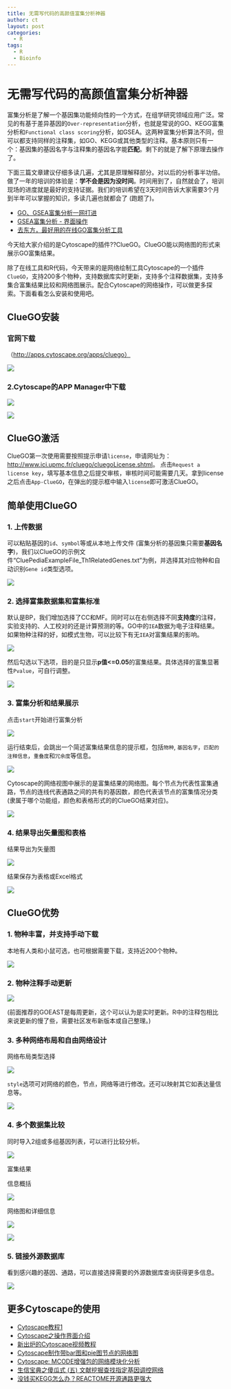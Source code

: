 ```yaml
---
title: 无需写代码的高颜值富集分析神器
author: ct
layout: post
categories:
  - R
tags:
  - R
  - Bioinfo
---
```



# 无需写代码的高颜值富集分析神器

富集分析是了解一个基因集功能倾向性的一个方式，在组学研究领域应用广泛。常见的有基于差异基因的`Over-representation`分析，也就是常说的GO、KEGG富集分析和`Functional class scoring`分析，如GSEA。这两种富集分析算法不同，但可以都支持同样的注释集，如GO、KEGG或其他类型的注释。基本原则只有一个：基因集的基因名字与注释集的基因名字能**匹配**。剩下的就是了解下原理去操作了。

下面三篇文章建议仔细多读几遍，尤其是原理解释部分。对以后的分析事半功倍。做了一年的培训的体验是：**学不会是因为没时间**。时间用到了，自然就会了，培训现场的进度就是最好的支持证据。我们的培训希望在3天时间告诉大家需要3个月到半年可以掌握的知识，多读几遍也就都会了 (跑题了)。

* [GO、GSEA富集分析一网打进](http://mp.weixin.qq.com/s/d1KCETQZ88yaOLGwAtpWYg)
* [GSEA富集分析 - 界面操作](http://mp.weixin.qq.com/s/3Nd3urhfRGkw-F0LGZrlZQ)
* [去东方，最好用的在线GO富集分析工具](https://mp.weixin.qq.com/s/l6j2encDfEQkt2UeNCMFhg)


今天给大家介绍的是Cytoscape的插件??ClueGO。ClueGO能以网络图的形式来展示GO富集结果。
 
除了在线工具和R代码，今天带来的是网络绘制工具Cytoscape的一个插件`ClueGO`，支持200多个物种，支持数据库实时更新，支持多个注释数据集，支持多集合富集结果比较和网络图展示。配合Cytoscape的网络操作，可以做更多探索。下面看看怎么安装和使用吧。

## ClueGO安装

### 官网下载

（http://apps.cytoscape.org/apps/cluego）

![](http://www.ehbio.com/ehbio_resource/cluego/clueGO_1.png)

### 2.Cytoscape的APP Manager中下载

![](http://www.ehbio.com/ehbio_resource/cluego/clueGO_2.png)

![](http://www.ehbio.com/ehbio_resource/cluego/clueGO_3.png)

## ClueGO激活

ClueGO第一次使用需要按照提示申请`license`，申请网址为：<http://www.ici.upmc.fr/cluego/cluegoLicense.shtml>。 点击`Request a license key`，填写基本信息之后提交审核，审核时间可能需要几天。拿到license之后点击`App-ClueGO`，在弹出的提示框中输入`license`即可激活ClueGO。

## 简单使用ClueGO

### 1. 上传数据

可以粘贴基因的`id`、`symbol`等或从本地上传文件 (富集分析的基因集只需要**基因名字**)，我们以ClueGO的示例文件“CluePediaExampleFile_Th1RelatedGenes.txt”为例，并选择其对应物种和自动识别`Gene id`类型选项。

![](http://www.ehbio.com/ehbio_resource/cluego/clueGO_4.PNG)

### 2. 选择富集数据集和富集标准

默认是BP，我们增加选择了CC和MF。同时可以在右侧选择不同**支持度**的注释，实验支持的、人工校对的还是计算预测的等。GO中的`IEA`数据为电子注释结果。如果物种注释的好，如模式生物，可以比较下有无`IEA`对富集结果的影响。

![](http://www.ehbio.com/ehbio_resource/cluego/clueGO_5.PNG)

然后勾选以下选项，目的是只显示**p值<=0.05**的富集结果。具体选择的富集显著性`Pvalue`，可自行调整。

![](http://www.ehbio.com/ehbio_resource/cluego/clueGO_6.PNG)

### 3. 富集分析和结果展示

点击`start`开始进行富集分析

![](http://www.ehbio.com/ehbio_resource/cluego/clueGO_11.PNG)

运行结束后，会跳出一个简述富集结果信息的提示框，包括`物种`, `基因名字`，`匹配的注释信息`，`重叠度`和`冗余度`等信息。

![](http://www.ehbio.com/ehbio_resource/cluego/clueGO_7.PNG)

Cytoscape的网络视图中展示的是富集结果的网络图。每个节点为代表性富集通路，节点的连线代表通路之间的共有的基因数，颜色代表该节点的富集情况分类(隶属于哪个功能组，颜色和表格形式的的ClueGO结果对应)。

![](http://www.ehbio.com/ehbio_resource/cluego/clueGO_8.PNG)

### 4. 结果导出矢量图和表格

结果导出为矢量图

![](http://www.ehbio.com/ehbio_resource/cluego/clueGO_9.PNG)

结果保存为表格或Excel格式

![](http://www.ehbio.com/ehbio_resource/cluego/clueGO_10.PNG)


## ClueGO优势

### 1. 物种丰富，并支持手动下载

本地有人类和小鼠可选，也可根据需要下载，支持近200个物种。

![](http://www.ehbio.com/ehbio_resource/cluego/clueGO_12.png)

### 2. 物种注释手动更新

![](http://www.ehbio.com/ehbio_resource/cluego/clueGO_13.png)

(前面推荐的GOEAST是每周更新，这个可以认为是实时更新。R中的注释包相比来说更新的慢了些，需要社区发布新版本或自己整理。)

### 3. 多种网络布局和自由网络设计

网络布局类型选择

![](http://www.ehbio.com/ehbio_resource/cluego/clueGO_14.png)

`style`选项可对网络的颜色，节点，网络等进行修改。还可以映射其它如表达量信息等。

![](http://www.ehbio.com/ehbio_resource/cluego/clueGO_16.png)

### 4. 多个数据集比较

同时导入2组或多组基因列表，可以进行比较分析。

![](http://www.ehbio.com/ehbio_resource/cluego/clueGO_15.png)

富集结果

信息概括

![](http://www.ehbio.com/ehbio_resource/cluego/clueGO_01241.jpg)

网络图和详细信息

![](http://www.ehbio.com/ehbio_resource/cluego/clueGO_01242.jpg)


![](http://www.ehbio.com/ehbio_resource/cluego/clueGO_01243.jpg)

### 5. 链接外源数据库

看到感兴趣的基因、通路，可以直接选择需要的外源数据库查询获得更多信息。

![](http://www.ehbio.com/ehbio_resource/cluego/clueGO_17.png)

## 更多Cytoscape的使用

* [Cytoscape教程1](http://mp.weixin.qq.com/s/m9uJm8GwSXb3xaRxtod08Q)
* [Cytoscape之操作界面介绍](http://mp.weixin.qq.com/s/ZSoW7-qWs3BuSB7bkDnfmA)
* [新出炉的Cytoscape视频教程](http://mp.weixin.qq.com/s/sKEy_Pn9qnWw4W-aXraA5g)
* [Cytoscape制作带bar图和pie图节点的网络图](https://mp.weixin.qq.com/s/AzCxP1AP04hsvKT7j_SpTw)
* [Cytoscape: MCODE增强包的网络模块化分析](https://mp.weixin.qq.com/s/V9P9DcxyG2YhcGCiQqOStg)
* [生信宝典之傻瓜式 (五) 文献挖掘查找指定基因调控网络](http://mp.weixin.qq.com/s/DQ4fjCL777D2iEcPTnd-rA)
* [没钱买KEGG怎么办？REACTOME开源通路更强大](https://mp.weixin.qq.com/s/jI6Gz1JKxnGB9jDRSFjd0g)



